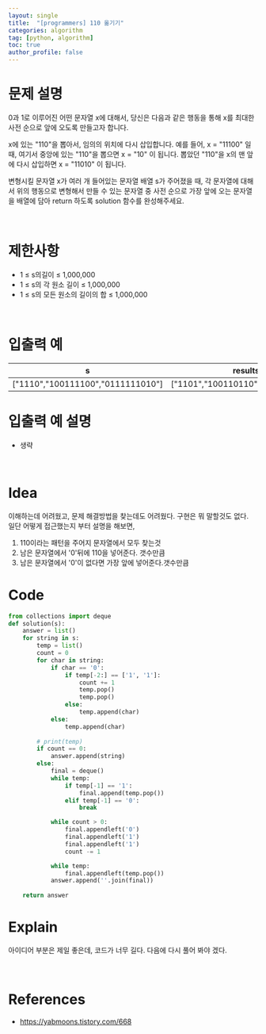 ```yaml
---
layout: single
title:  "[programmers] 110 옮기기"
categories: algorithm
tag: [python, algorithm]
toc: true
author_profile: false
---
```



# 문제 설명
0과 1로 이루어진 어떤 문자열 x에 대해서, 당신은 다음과 같은 행동을 통해 x를 최대한 사전 순으로 앞에 오도록 만들고자 합니다.

x에 있는 "110"을 뽑아서, 임의의 위치에 다시 삽입합니다.
예를 들어, x = "11100" 일 때, 여기서 중앙에 있는 "110"을 뽑으면 x = "10" 이 됩니다. 뽑았던 "110"을 x의 맨 앞에 다시 삽입하면 x = "11010" 이 됩니다.

변형시킬 문자열 x가 여러 개 들어있는 문자열 배열 s가 주어졌을 때, 각 문자열에 대해서 위의 행동으로 변형해서 만들 수 있는 문자열 중 사전 순으로 가장 앞에 오는 문자열을 배열에 담아 return 하도록 solution 함수를 완성해주세요.


<br/>


# 제한사항

- 1 &le; s의길이 &le; 1,000,000
- 1 &le; s의 각 원소 길이 &le; 1,000,000
- 1 &le; s의 모든 원소의 길이의 합 &le; 1,000,000

<br/>

# 입출력 예

<table class="tg">
<thead>
  <tr>
    <th class="tg-0pky">s</th>
    <th class="tg-0lax">results</th>
  </tr>
</thead>
<tbody>
  <tr>
    <td class="tg-0lax">["1110","100111100","0111111010"]</td>
    <td class="tg-0lax">["1101","100110110","0110110111"]</td>
  </tr>
</tbody>
</table>


# 입출력 예 설명
- 생략

<br/>


# Idea
이해하는데 어려웠고, 문제 해결방법을 찾는데도 어려웠다. 구현은 뭐 말할것도 없다.<br/>
일단 어떻게 접근했는지 부터 설명을 해보면,<br/>
1. 110이라는 패턴을 주어지 문자열에서 모두 찾는것
2. 남은 문자열에서 '0'뒤에 110을 넣어준다. 갯수만큼
3. 남은 문자열에서 '0'이 없다면 가장 앞에 넣어준다.갯수만큼




# Code
```python
from collections import deque
def solution(s):
    answer = list()
    for string in s:
        temp = list()
        count = 0
        for char in string:
            if char == '0':
                if temp[-2:] == ['1', '1']:
                    count += 1
                    temp.pop()
                    temp.pop()
                else:
                    temp.append(char)
            else:
                temp.append(char)
                
        # print(temp)
        if count == 0:
            answer.append(string)
        else:
            final = deque()
            while temp:
                if temp[-1] == '1':
                    final.append(temp.pop())
                elif temp[-1] == '0':
                    break

            while count > 0:
                final.appendleft('0')
                final.appendleft('1')
                final.appendleft('1')
                count -= 1

            while temp:
                final.appendleft(temp.pop())
            answer.append(''.join(final))
        
    return answer
```

# Explain
아이디어 부분은 제일 좋은데, 코드가 너무 길다.
다음에 다시 풀어 봐야 겠다.<br/><br/>
<br/>

# References
<ul>
  <li><a href="https://yabmoons.tistory.com/668" target="_blank">https://yabmoons.tistory.com/668</a></li>  
</ul>
